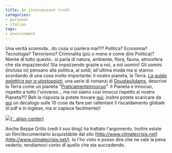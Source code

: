 ```yaml
---
title: An inconvenient truth
categories:
- personal
- italian
tags:
- environment
---
```

Una verità scomoda.. do cosa si parlera mai?!? Politica? Economia? Tecnologia?
Terrorismo? Criminalita (più o meno e come dire Politica)? Niente di tutto
questo.. si parla di natura, ambiente, flora, fauna, atmosfera che sta
impazzendo! Sta impazzendo grazie a noi, a noi uomini! Gli uomini (incluso io)
pensano alla politica, ai soldi, all'ultima moda ma si stanno scordando di una
cosa molto importante: il nostro pianeta, la Terra. _[La guida galattica per a
utostoppisti](http://it.wikipedia.org/wiki/La_guida_galattica_per_autostoppisti "La guida galattica per autostoppisti" )_,
una serie di romanzi di [DouglasAdams](http://it.wikipedia.org/wiki/Douglas_Adams "Douglas Adams" ), descrive
la Terra come un pianeta "[Praticamenteinnocuo](http://it.wikipedia.org/wiki/Praticamente_innocuo "Praticamente innocuo" )".
Il Pianeta e innocuo, rispetto a tutto l'universo... ma noi siamo
cosi innocui rispetto al nostro Pianeta?!? Beh la risposta la potete trovare
[qui](http://www.climatecrisis.net/); inoltre potete scaricare da
[qui](http://www.climatecrisis.net/pdf/10things.pdf) un decalogo sulle 10 cose
da fare per rallentare il riscaldamento globale (il pdf e in inglese, ma si
capisce facilmente)!

[![]({{site.url}}/assets/images/an_inconvenient_truth.jpg){: .align-center}]({{site.url}}/assets/images/an_inconvenient_truth.jpg)

Anche Beppe Grillo (vedi il suo blog) ha trattato l'argomento. Inoltre esiste
un film/documentario acquistabile dal sito
[http://www.climatecrisis.net](http://www.climatecrisis.net/). Io l'ho visto e
posso dire che ne vale la pena vederlo; rendiamoci conto di quello che sta
succedendo.

